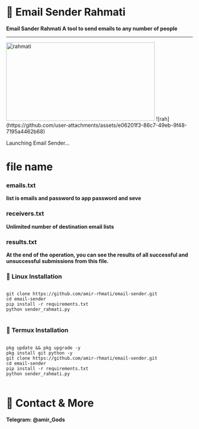 # 📧 Email Sender Rahmati

**Email Sander Rahmati A tool to send emails to any number of people**

---
<img width="401" height="212" alt="rahmati" src="https://github.com/user-attachments/assets/72977120-d070-4036-95e9-bd4eb70f2c79" />
![rah](https://github.com/user-attachments/assets/e06201f3-86c7-49eb-9f48-7195a4462b68)

Launching Email Sender...

# file name 
### emails.txt
**list is emails and password to app password and seve**
### receivers.txt
**Unlimited number of destination email lists**
### results.txt
**At the end of the operation, you can see the results of all successful and unsuccessful submissions from this file.**

### 🐧 **Linux Installation**
<pre>
<code>
git clone https://github.com/amir-rhmati/email-sender.git
cd email-sender
pip install -r requirements.txt
python sender_rahmati.py
</code>
</pre>


### 🐧 **Termux Installation**
<pre>
<code>
pkg update && pkg upgrade -y
pkg install git python -y
git clone https://github.com/amir-rhmati/email-sender.git
cd email-sender
pip install -r requirements.txt
python sender_rahmati.py
</code>
</pre>

# 🔗 Contact & More

**Telegram: @amir_Gods**


